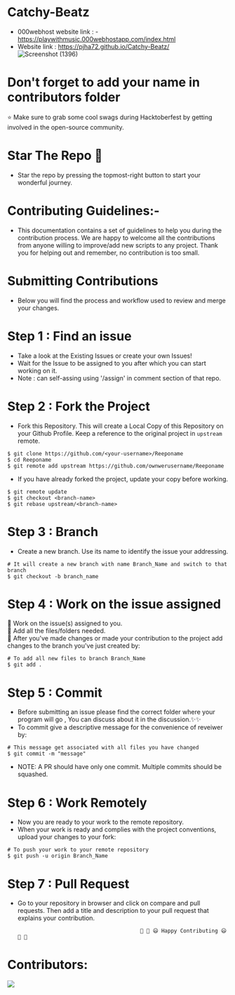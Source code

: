 # Catchy-Beatz
* 000webhost website link : -https://playwithmusic.000webhostapp.com/index.html
* Website link : https://pjha72.github.io/Catchy-Beatz/  
  ![Screenshot (1396)](https://user-images.githubusercontent.com/88606641/193442286-7f5710b7-930a-469e-bc4b-7419723ce6c6.png)


# Don't forget to add your name in contributors folder
⭐ Make sure to grab some cool swags during Hacktoberfest by getting involved in the open-source community.
#  Star The Repo 🌟
* Star the repo by pressing the topmost-right button to start your wonderful journey.
# Contributing Guidelines:-
   * This documentation contains a set of guidelines to help you during the contribution process. We are happy to welcome all the contributions from anyone willing to improve/add new scripts to any project. Thank you for helping out and remember, no contribution is too small.

# Submitting Contributions
* Below you will find the process and workflow used to review and merge your changes.

# Step 1 : Find an issue
   * Take a look at the Existing Issues or create your own Issues! <br>
   * Wait for the Issue to be assigned to you after which you can start working on it.<br>
   * Note : can self-assing using '/assign' in comment section of that repo.
   
# Step 2 : Fork the Project
* Fork this Repository. This will create a Local Copy of this Repository on your Github Profile. Keep a reference to the original project in ```upstream``` remote.

```
$ git clone https://github.com/<your-username>/Reeponame
$ cd Reeponame
$ git remote add upstream https://github.com/ownwerusername/Reeponame
```
* If you have already forked the project, update your copy before working.
```
$ git remote update
$ git checkout <branch-name>
$ git rebase upstream/<branch-name>
```
# Step 3 : Branch
* Create a new branch. Use its name to identify the issue your addressing.
```
# It will create a new branch with name Branch_Name and switch to that branch 
$ git checkout -b branch_name
```
# Step 4 : Work on the issue assigned
   🦖 Work on the issue(s) assigned to you.<br>
   🦖 Add all the files/folders needed.<br>
   🦖 After you've made changes or made your contribution to the project add changes to the branch you've just created by:
 ```
 # To add all new files to branch Branch_Name
 $ git add .
 ```
 # Step 5 : Commit
 * Before submitting an issue please find the correct folder where your program will go , You can discuss about it in the discussion.✨✨<br>
 * To commit give a descriptive message for the convenience of reveiwer by:
 ```
 # This message get associated with all files you have changed
 $ git commit -m "message"
```
* NOTE: A PR should have only one commit. Multiple commits should be squashed.

# Step 6 : Work Remotely
   * Now you are ready to your work to the remote repository.<br>
   * When your work is ready and complies with the project conventions, upload your changes to your fork:
```
# To push your work to your remote repository
$ git push -u origin Branch_Name
```
# Step 7 : Pull Request
  * Go to your repository in browser and click on compare and pull requests. Then add a title and description to your pull request that explains your contribution.
                                                                  
                                               🎉 🎊 😃 Happy Contributing 😃 🎊 🎉
# Contributors:
<a href="https://github.com/Pjha72/Catchy-Beatz/graphs/contributors">
  <img src="https://contrib.rocks/image?repo=Pjha72/Catchy-Beatz" />
</a>


